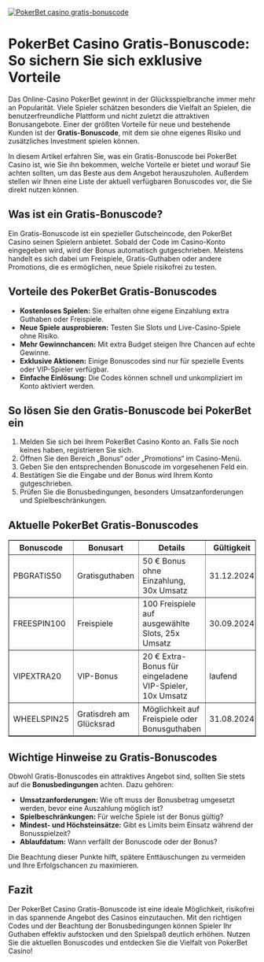 [![PokerBet casino gratis-bonuscode](https://123-caf.pages.dev/gitsignup.png)](https://vrmoo.ru/Bt82HjjY)

<h1>PokerBet Casino Gratis-Bonuscode: So sichern Sie sich exklusive Vorteile</h1>  <p>Das Online-Casino PokerBet gewinnt in der Glücksspielbranche immer mehr an Popularität. Viele Spieler schätzen besonders die Vielfalt an Spielen, die benutzerfreundliche Plattform und nicht zuletzt die attraktiven Bonusangebote. Einer der größten Vorteile für neue und bestehende Kunden ist der <strong>Gratis-Bonuscode</strong>, mit dem sie ohne eigenes Risiko und zusätzliches Investment spielen können.</p>  <p>In diesem Artikel erfahren Sie, was ein Gratis-Bonuscode bei PokerBet Casino ist, wie Sie ihn bekommen, welche Vorteile er bietet und worauf Sie achten sollten, um das Beste aus dem Angebot herauszuholen. Außerdem stellen wir Ihnen eine Liste der aktuell verfügbaren Bonuscodes vor, die Sie direkt nutzen können.</p>  <h2>Was ist ein Gratis-Bonuscode?</h2>  <p>Ein Gratis-Bonuscode ist ein spezieller Gutscheincode, den PokerBet Casino seinen Spielern anbietet. Sobald der Code im Casino-Konto eingegeben wird, wird der Bonus automatisch gutgeschrieben. Meistens handelt es sich dabei um Freispiele, Gratis-Guthaben oder andere Promotions, die es ermöglichen, neue Spiele risikofrei zu testen.</p>  <h2>Vorteile des PokerBet Gratis-Bonuscodes</h2>  <ul>   <li><strong>Kostenloses Spielen:</strong> Sie erhalten ohne eigene Einzahlung extra Guthaben oder Freispiele.</li>   <li><strong>Neue Spiele ausprobieren:</strong> Testen Sie Slots und Live-Casino-Spiele ohne Risiko.</li>   <li><strong>Mehr Gewinnchancen:</strong> Mit extra Budget steigen Ihre Chancen auf echte Gewinne.</li>   <li><strong>Exklusive Aktionen:</strong> Einige Bonuscodes sind nur für spezielle Events oder VIP-Spieler verfügbar.</li>   <li><strong>Einfache Einlösung:</strong> Die Codes können schnell und unkompliziert im Konto aktiviert werden.</li> </ul>  <h2>So lösen Sie den Gratis-Bonuscode bei PokerBet ein</h2>  <ol>   <li>Melden Sie sich bei Ihrem PokerBet Casino Konto an. Falls Sie noch keines haben, registrieren Sie sich.</li>   <li>Öffnen Sie den Bereich „Bonus“ oder „Promotions“ im Casino-Menü.</li>   <li>Geben Sie den entsprechenden Bonuscode im vorgesehenen Feld ein.</li>   <li>Bestätigen Sie die Eingabe und der Bonus wird Ihrem Konto gutgeschrieben.</li>   <li>Prüfen Sie die Bonusbedingungen, besonders Umsatzanforderungen und Spielbeschränkungen.</li> </ol>  <h2>Aktuelle PokerBet Gratis-Bonuscodes</h2>  <table border="1" cellpadding="8" cellspacing="0">   <thead>     <tr>       <th>Bonuscode</th>       <th>Bonusart</th>       <th>Details</th>       <th>Gültigkeit</th>     </tr>   </thead>   <tbody>     <tr>       <td>PBGRATIS50</td>       <td>Gratisguthaben</td>       <td>50 € Bonus ohne Einzahlung, 30x Umsatz</td>       <td>31.12.2024</td>     </tr>     <tr>       <td>FREESPIN100</td>       <td>Freispiele</td>       <td>100 Freispiele auf ausgewählte Slots, 25x Umsatz</td>       <td>30.09.2024</td>     </tr>     <tr>       <td>VIPEXTRA20</td>       <td>VIP-Bonus</td>       <td>20 € Extra-Bonus für eingeladene VIP-Spieler, 10x Umsatz</td>       <td>laufend</td>     </tr>     <tr>       <td>WHEELSPIN25</td>       <td>Gratisdreh am Glücksrad</td>       <td>Möglichkeit auf Freispiele oder Bonusguthaben</td>       <td>31.08.2024</td>     </tr>   </tbody> </table>  <h2>Wichtige Hinweise zu Gratis-Bonuscodes</h2>  <p>Obwohl Gratis-Bonuscodes ein attraktives Angebot sind, sollten Sie stets auf die <strong>Bonusbedingungen</strong> achten. Dazu gehören:</p>  <ul>   <li><strong>Umsatzanforderungen:</strong> Wie oft muss der Bonusbetrag umgesetzt werden, bevor eine Auszahlung möglich ist?</li>   <li><strong>Spielbeschränkungen:</strong> Für welche Spiele ist der Bonus gültig?</li>   <li><strong>Mindest- und Höchsteinsätze:</strong> Gibt es Limits beim Einsatz während der Bonusspielzeit?</li>   <li><strong>Ablaufdatum:</strong> Wann verfällt der Bonuscode oder der Bonus?</li> </ul>  <p>Die Beachtung dieser Punkte hilft, spätere Enttäuschungen zu vermeiden und Ihre Erfolgschancen zu maximieren.</p>  <h2>Fazit</h2>  <p>Der PokerBet Casino Gratis-Bonuscode ist eine ideale Möglichkeit, risikofrei in das spannende Angebot des Casinos einzutauchen. Mit den richtigen Codes und der Beachtung der Bonusbedingungen können Spieler Ihr Guthaben effektiv aufstocken und den Spielspaß deutlich erhöhen. Nutzen Sie die aktuellen Bonuscodes und entdecken Sie die Vielfalt von PokerBet Casino!</p>